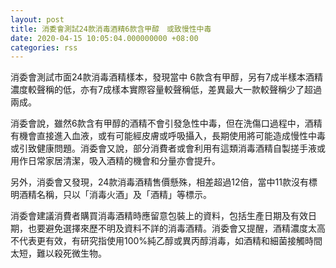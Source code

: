 ```yaml
---
layout: post
title: 消委會測試24款消毒酒精6款含甲醇　或致慢性中毒
date: 2020-04-15 10:05:04.000000000 +08:00
categories: rss
---
```


消委會測試市面24款消毒酒精樣本，發現當中 6款含有甲醇，另有7成半樣本酒精濃度較聲稱的低，亦有7成樣本實際容量較聲稱低，差異最大一款較聲稱少了超過兩成。

消委會說，雖然6款含有甲醇的酒精不會引發急性中毒，但在洗傷口過程中，酒精有機會直接進入血液，或有可能經皮膚或呼吸攝入，長期使用將可能造成慢性中毒或引致健康問題。消委會又說，部分消費者或會利用有這類消毒酒精自製搓手液或用作日常家居清潔，吸入酒精的機會和分量亦會提升。

另外，消委會又發現，24款消毒酒精售價懸殊，相差超過12倍，當中11款沒有標明酒精名稱，只以「消毒火酒」及「酒精」等標示。

消委會建議消費者購買消毒酒精時應留意包裝上的資料，包括生產日期及有效日期，也要避免選擇來歷不明及資料不詳的消毒酒精。消委會又提醒，酒精濃度太高不代表更有效，有研究指使用100%純乙醇或異丙醇消毒，如酒精和細菌接觸時間太短，難以殺死微生物。
